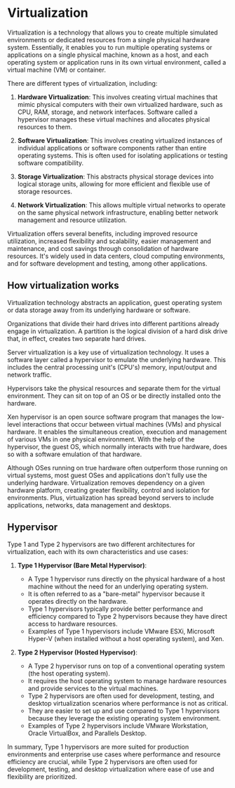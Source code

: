 # Virtualization

Virtualization is a technology that allows you to create multiple simulated environments or dedicated resources from a single physical hardware system. Essentially, it enables you to run multiple operating systems or applications on a single physical machine, known as a host, and each operating system or application runs in its own virtual environment, called a virtual machine (VM) or container.

There are different types of virtualization, including:

1. **Hardware Virtualization**: This involves creating virtual machines that mimic physical computers with their own virtualized hardware, such as CPU, RAM, storage, and network interfaces. Software called a hypervisor manages these virtual machines and allocates physical resources to them.

2. **Software Virtualization**: This involves creating virtualized instances of individual applications or software components rather than entire operating systems. This is often used for isolating applications or testing software compatibility.

3. **Storage Virtualization**: This abstracts physical storage devices into logical storage units, allowing for more efficient and flexible use of storage resources.

4. **Network Virtualization**: This allows multiple virtual networks to operate on the same physical network infrastructure, enabling better network management and resource utilization.

Virtualization offers several benefits, including improved resource utilization, increased flexibility and scalability, easier management and maintenance, and cost savings through consolidation of hardware resources. It's widely used in data centers, cloud computing environments, and for software development and testing, among other applications.

## How virtualization works
Virtualization technology abstracts an application, guest operating system or data storage away from its underlying hardware or software.

Organizations that divide their hard drives into different partitions already engage in virtualization. A partition is the logical division of a hard disk drive that, in effect, creates two separate hard drives.

Server virtualization is a key use of virtualization technology. It uses a software layer called a hypervisor to emulate the underlying hardware. This includes the central processing unit's (CPU's) memory, input/output and network traffic.

Hypervisors take the physical resources and separate them for the virtual environment. They can sit on top of an OS or be directly installed onto the hardware.

Xen hypervisor is an open source software program that manages the low-level interactions that occur between virtual machines (VMs) and physical hardware. It enables the simultaneous creation, execution and management of various VMs in one physical environment. With the help of the hypervisor, the guest OS, which normally interacts with true hardware, does so with a software emulation of that hardware.

Although OSes running on true hardware often outperform those running on virtual systems, most guest OSes and applications don't fully use the underlying hardware. Virtualization removes dependency on a given hardware platform, creating greater flexibility, control and isolation for environments. Plus, virtualization has spread beyond servers to include applications, networks, data management and desktops.

## Hypervisor 
Type 1 and Type 2 hypervisors are two different architectures for virtualization, each with its own characteristics and use cases:

1. **Type 1 Hypervisor (Bare Metal Hypervisor)**:
   - A Type 1 hypervisor runs directly on the physical hardware of a host machine without the need for an underlying operating system.
   - It is often referred to as a "bare-metal" hypervisor because it operates directly on the hardware.
   - Type 1 hypervisors typically provide better performance and efficiency compared to Type 2 hypervisors because they have direct access to hardware resources.
   - Examples of Type 1 hypervisors include VMware ESXi, Microsoft Hyper-V (when installed without a host operating system), and Xen.

2. **Type 2 Hypervisor (Hosted Hypervisor)**:
   - A Type 2 hypervisor runs on top of a conventional operating system (the host operating system).
   - It requires the host operating system to manage hardware resources and provide services to the virtual machines.
   - Type 2 hypervisors are often used for development, testing, and desktop virtualization scenarios where performance is not as critical.
   - They are easier to set up and use compared to Type 1 hypervisors because they leverage the existing operating system environment.
   - Examples of Type 2 hypervisors include VMware Workstation, Oracle VirtualBox, and Parallels Desktop.

In summary, Type 1 hypervisors are more suited for production environments and enterprise use cases where performance and resource efficiency are crucial, while Type 2 hypervisors are often used for development, testing, and desktop virtualization where ease of use and flexibility are prioritized.
